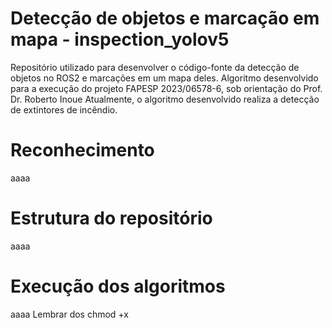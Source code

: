 # Detecção de objetos e marcação em mapa - inspection_yolov5

Repositório utilizado para desenvolver o código-fonte da detecção de objetos no ROS2 e marcações em um mapa deles. Algoritmo desenvolvido para a execução do projeto FAPESP 2023/06578-6, sob orientação do Prof. Dr. Roberto Inoue 
Atualmente, o algoritmo desenvolvido realiza a detecção de extintores de incêndio.

# Reconhecimento
aaaa

# Estrutura do repositório
aaaa

# Execução dos algoritmos
aaaa
Lembrar dos chmod +x
